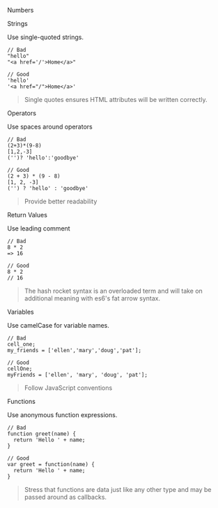Numbers

Strings

Use single-quoted strings.

```
// Bad
"hello"
"<a href='/'>Home</a>"

// Good
'hello'
'<a href="/">Home</a>'
```

> Single quotes ensures HTML attributes will be written correctly.

Operators

Use spaces around operators

```
// Bad
(2+3)*(9-8)
[1,2,-3]
('')? 'hello':'goodbye'

// Good
(2 + 3) * (9 - 8)
[1, 2, -3]
('') ? 'hello' : 'goodbye'

```

> Provide better readability

Return Values

Use leading comment

```
// Bad
8 * 2
=> 16

// Good
8 * 2
// 16
```

> The hash rocket syntax is an overloaded term and will take on additional
> meaning with es6's fat arrow syntax.

Variables

Use camelCase for variable names.

```
// Bad
cell_one;
my_friends = ['ellen','mary','doug','pat'];

// Good
cellOne;
myFriends = ['ellen', 'mary', 'doug', 'pat'];
```

> Follow JavaScript conventions

Functions

Use anonymous function expressions.

```
// Bad
function greet(name) {
  return 'Hello ' + name;
}

// Good
var greet = function(name) {
  return 'Hello ' + name;
}
```

> Stress that functions are data just like any other type and may be passed
> around as callbacks.

